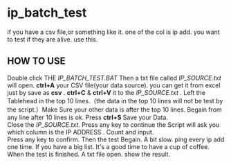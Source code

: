 # ip_batch_test
if you have a csv file,or something like it. one of the col is ip add. you want to test if they are alive. use this.

## HOW TO USE 
Double click THE *IP_BATCH_TEST.BAT* 
Then a txt file called *IP_SOURCE.txt* will open. 
**ctrl+A** your CSV file(your data source). you can get it from excel just by save as **csv** . **ctrl+C** & **ctrl+V** it to the *IP_SOURCE.txt* . 
Left the Tablehead in the top 10 lines.（the data in the top 10 lines will not be test by the script.）Make Sure your other data is after the top 10 lines. Begain from any line after 10 lines is ok. 
Press **ctrl+S** Save your Data.   
Close the *IP_SOURCE.txt*. 
Press any key to continue 
the Script will ask you which column is the IP ADDRESS . Count and input.    
Press any key to confirm. 
Then the test Begain. 
A bit slow. ping every ip add one time. 
If you have a big list. It's a good time to have a cup of coffee.  
When the test is finished. A txt file open. show the result. 
